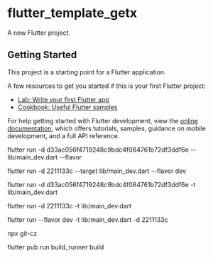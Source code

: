 <!--
 * @Author: 张仕鹏 1120148291@qq.com
 * @Date: 2025-02-25 16:17:04
 * @LastEditors: 张仕鹏 1120148291@qq.com
 * @LastEditTime: 2025-03-13 14:57:33
 * @FilePath: /flutter-template-getx/README.md
 * @Description: 这是默认设置,请设置`customMade`, 打开koroFileHeader查看配置 进行设置: https://github.com/OBKoro1/koro1FileHeader/wiki/%E9%85%8D%E7%BD%AE
-->
# flutter_template_getx

A new Flutter project.

## Getting Started

This project is a starting point for a Flutter application.

A few resources to get you started if this is your first Flutter project:

- [Lab: Write your first Flutter app](https://docs.flutter.dev/get-started/codelab)
- [Cookbook: Useful Flutter samples](https://docs.flutter.dev/cookbook)

For help getting started with Flutter development, view the
[online documentation](https://docs.flutter.dev/), which offers tutorials,
samples, guidance on mobile development, and a full API reference.

flutter run -d d33ac056f4719248c9bdc4f084761b72df3ddf6e -- lib/main_dev.dart --flavor

flutter run -d 2211133c --target lib/main_dev.dart --flavor dev

flutter run -d d33ac056f4719248c9bdc4f084761b72df3ddf6e -t lib/main_dev.dart

flutter run -d 2211133c -t lib/main_dev.dart

flutter run --flavor dev -t lib/main_dev.dart -d 2211133c

npx git-cz

flutter pub run build_runner build